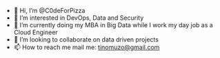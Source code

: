 - 👋 Hi, I’m @C0deForPizza
- 👀 I’m interested in DevOps, Data and Security
- 🌱 I’m currently doing my MBA in Big Data while I work my day job as a Cloud Engineer
- 💞️ I’m looking to collaborate on data driven projects
- 📫 How to reach me mail me: tinomuzo@gmail.com

<!---
C0deForPizza/C0deForPizza is a ✨ special ✨ repository because its `README.md` (this file) appears on your GitHub profile.
You can click the Preview link to take a look at your changes.
--->
